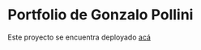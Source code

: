 # Portfolio de Gonzalo Pollini
Este proyecto se encuentra deployado [acá](gonzalo-pollini.vercel.app)
